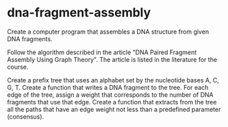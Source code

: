 # dna-fragment-assembly

Create a computer program that assembles a DNA structure from given DNA fragments.

Follow the algorithm described in the article "DNA Paired Fragment Assembly Using Graph Theory". The article is listed in the literature for the course.

Create a prefix tree that uses an alphabet set by the nucleotide bases A, C, G, T.
Create a function that writes a DNA fragment to the tree.
For each edge of the tree, assign a weight that corresponds to the number of DNA fragments that use that edge.
Create a function that extracts from the tree all the paths that have an edge weight not less than a predefined parameter (consensus).